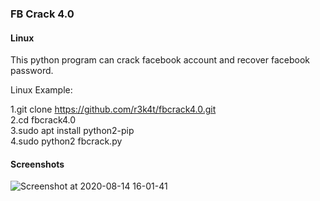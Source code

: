 ### FB Crack 4.0 ###


<h4>Linux</h4>

This python program can crack facebook account and recover facebook password.

Linux Example:

1.git clone https://github.com/r3k4t/fbcrack4.0.git
<br>
2.cd fbcrack4.0
<br>
3.sudo apt install python2-pip
<br>
4.sudo python2 fbcrack.py

<h4>Screenshots</h4>

![Screenshot at 2020-08-14 16-01-41](https://user-images.githubusercontent.com/69615463/90241380-89416f80-de48-11ea-90be-bb3ce7433a57.png)
